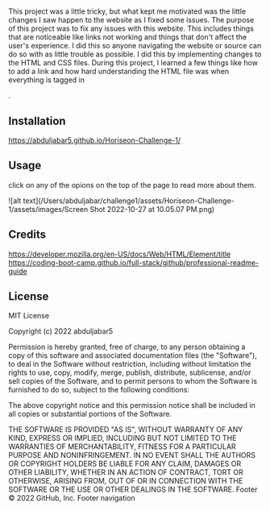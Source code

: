 # <Horiseon-Challenge-1>

This project was a little tricky, but what kept me motivated was the little changes I saw happen to the website as I fixed some issues. The purpose of this project was to fix any issues with this website. This includes things that are noticeable like links not working and things that don't affect the user's experience. I did this so anyone navigating the website or source can do so with as little trouble as possible. I did this by implementing changes to the HTML and CSS files. During this project, I learned a few things like how to add a link and how hard understanding the HTML file was when everything is tagged in<div>.

## Installation

https://abduljabar5.github.io/Horiseon-Challenge-1/

## Usage

click on any of the opions on the top of the page to read more about them.

![alt text](/Users/abduljabar/challenge1/assets/Horiseon-Challenge-1/assets/images/Screen Shot 2022-10-27 at 10.05.07 PM.png)

## Credits

https://developer.mozilla.org/en-US/docs/Web/HTML/Element/title
https://coding-boot-camp.github.io/full-stack/github/professional-readme-guide


## License

MIT License

Copyright (c) 2022 abduljabar5

Permission is hereby granted, free of charge, to any person obtaining a copy
of this software and associated documentation files (the "Software"), to deal
in the Software without restriction, including without limitation the rights
to use, copy, modify, merge, publish, distribute, sublicense, and/or sell
copies of the Software, and to permit persons to whom the Software is
furnished to do so, subject to the following conditions:

The above copyright notice and this permission notice shall be included in all
copies or substantial portions of the Software.

THE SOFTWARE IS PROVIDED "AS IS", WITHOUT WARRANTY OF ANY KIND, EXPRESS OR
IMPLIED, INCLUDING BUT NOT LIMITED TO THE WARRANTIES OF MERCHANTABILITY,
FITNESS FOR A PARTICULAR PURPOSE AND NONINFRINGEMENT. IN NO EVENT SHALL THE
AUTHORS OR COPYRIGHT HOLDERS BE LIABLE FOR ANY CLAIM, DAMAGES OR OTHER
LIABILITY, WHETHER IN AN ACTION OF CONTRACT, TORT OR OTHERWISE, ARISING FROM,
OUT OF OR IN CONNECTION WITH THE SOFTWARE OR THE USE OR OTHER DEALINGS IN THE
SOFTWARE.
Footer
© 2022 GitHub, Inc.
Footer navigation
